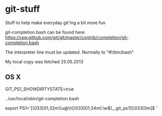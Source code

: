 git-stuff
=========

Stuff to help make everyday git'ing a bit more fun

git-completion.bash can be found here:
https://raw.github.com/git/git/master/contrib/completion/git-completion.bash

The interpreter line must be updated. Normally to "#!/bin/bash"

My local copy was fetched 25.05.2013

OS X
----

  GIT_PS1_SHOWDIRTYSTATE=true
  
  . /usr/local/sbin/git-completion.bash
  
  export PS1='\[\033[01;32m\]\u@\h\[\033[01;34m\]:\w$(__git_ps1)\[\033[0m\]\$ '
